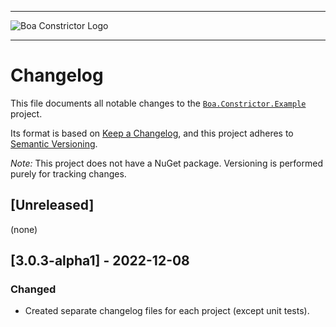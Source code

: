 
---

![Boa Constrictor Logo](https://raw.githubusercontent.com/q2ebanking/boa-constrictor/main/logos/title/no-margin/png/logo-title-black-400x64.png)

---

# Changelog

This file documents all notable changes to the
[`Boa.Constrictor.Example`](https://www.nuget.org/packages/Boa.Constrictor) project.

Its format is based on [Keep a Changelog](https://keepachangelog.com/en/1.0.0/),
and this project adheres to [Semantic Versioning](https://semver.org/spec/v2.0.0.html).

*Note:* This project does not have a NuGet package.
Versioning is performed purely for tracking changes.


## [Unreleased]

(none)


## [3.0.3-alpha1] - 2022-12-08

### Changed

- Created separate changelog files for each project (except unit tests).
